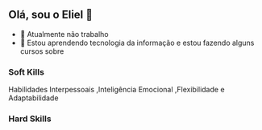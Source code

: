## Olá, sou o Eliel 👋

- 🔭 Atualmente não trabalho
- 🌱 Estou aprendendo tecnologia da informação e estou fazendo alguns cursos sobre 

### Soft Kills

Habilidades Interpessoais ,Inteligência Emocional ,Flexibilidade e Adaptabilidade

### Hard Skills

